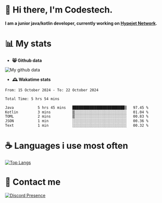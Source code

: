 # 👋 Hi there, I'm Codestech.
**I am a junior java/kotlin developer, currently working on [Hypejet Network](https://github.com/Hypejet).**

# 📊 My stats
- **😸 Github data**

![My github data](https://github-readme-stats.vercel.app/api?username=Codestech1&count_private=true&include_all_commits=true&theme=codeSTACKr)

- **🕰️ Wakatime stats**
<!--START_SECTION:waka-->

```txt
From: 15 October 2024 - To: 22 October 2024

Total Time: 5 hrs 54 mins

Java           5 hrs 45 mins   ████████████████████████▒   97.45 %
Kotlin         3 mins          ▒░░░░░░░░░░░░░░░░░░░░░░░░   01.04 %
TOML           2 mins          ▒░░░░░░░░░░░░░░░░░░░░░░░░   00.83 %
JSON           1 min           ░░░░░░░░░░░░░░░░░░░░░░░░░   00.36 %
Text           1 min           ░░░░░░░░░░░░░░░░░░░░░░░░░   00.32 %
```

<!--END_SECTION:waka-->

# ☕ Languages i use most often
[![Top Langs](https://github-readme-stats.vercel.app/api/top-langs/?username=Codestech1&layout=compact&langs_count=8&exclude_repo=window5000.github.io&theme=codeSTACKr)](https://github.com/anuraghazra/github-readme-stats)

# 💬 Contact me
[![Discord Presence](https://lanyard.cnrad.dev/api/650718742157852740)](https://discord.com/users/650718742157852740)
</br>
